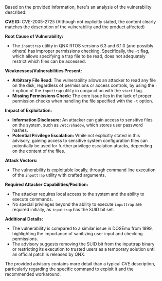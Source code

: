 Based on the provided information, here's an analysis of the vulnerability described:

**CVE ID:** CVE-2005-2725 (Although not explicitly stated, the content clearly matches the description of the vulnerability and the product affected)

**Root Cause of Vulnerability:**
- The `inputtrap` utility in QNX RTOS versions 6.3 and 6.1.0 (and possibly others) has improper permissions checking. Specifically, the `-t` flag, which allows specifying a trap file to be read, does not adequately restrict which files can be accessed.

**Weaknesses/Vulnerabilities Present:**
- **Arbitrary File Read:** The vulnerability allows an attacker to read any file on the disk, regardless of permissions or access controls, by using the `-t` option of the `inputtrap` utility in conjunction with the `start` flag.
- **Missing Permissions Check:** The core issue lies in the lack of proper permission checks when handling the file specified with the `-t` option.

**Impact of Exploitation:**
- **Information Disclosure:** An attacker can gain access to sensitive files on the system, such as `/etc/shadow`, which stores user password hashes.
- **Potential Privilege Escalation:** While not explicitly stated in this advisory, gaining access to sensitive system configuration files can potentially be used for further privilege escalation attacks, depending on the content of the files.

**Attack Vectors:**
- The vulnerability is exploitable locally, through command line execution of the `inputtrap` utility with crafted arguments.

**Required Attacker Capabilities/Position:**
- The attacker requires local access to the system and the ability to execute commands.
- No special privileges beyond the ability to execute `inputtrap` are required initially, as `inputtrap` has the SUID bit set.

**Additional Details:**
- The vulnerability is compared to a similar issue in DOSEmu from 1999, highlighting the importance of sanitizing user input and checking permissions.
- The advisory suggests removing the SUID bit from the inputtrap binary or restricting its execution to trusted users as a temporary solution until an official patch is released by QNX.

The provided advisory contains more detail than a typical CVE description, particularly regarding the specific command to exploit it and the recommended workaround.